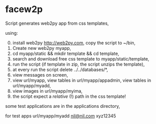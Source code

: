 # facew2p

Script generates web2py app  from css templates,

using:

0. install web2py http://web2py.com, copy the script to ~/bin,
1. Create new web2py myapp,
2. cd myapp/static && mkdir template && cd template,
3. search and download free css template to myapp/static/template,
4. run the script  (if template in zip,  the script unzips the template),
5. at every run the script delete ../../databases/*,
6. view messages on screen,
7. view url/myapp, view tables in  url/myapp/appadmin, view tables in  url/myapp/myadd,
8. view images in  url/myapp/myima,
9. the script  expect a _relative_ (!) path in the css template!


some test applications are in the applications directory,

for test apps url/myapp/myadd  nil@nil.com xyz12345


